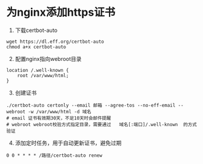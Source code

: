 
# 为nginx添加https证书

1. 下载certbot-auto
```
wget https://dl.eff.org/certbot-auto
chmod a+x certbot-auto
```
2. 配置nginx指向webroot目录
```
location /.well-known {
    root /var/www/html;
}
```
3. 创建证书
```
./certbot-auto certonly --email 邮箱 --agree-tos --no-eff-email --webroot -w /var/www/html -d 域名 
# email 证书有效期30天，不足10天时会邮件提醒
# webroot webroot校验方式指定目录，需要通过   域名[:端口]/.well-known  的方式验证
```
4. 添加定时任务，用于自动更新证书，避免过期
```
0 0 * * * * /路径/certbot-auto renew
```
